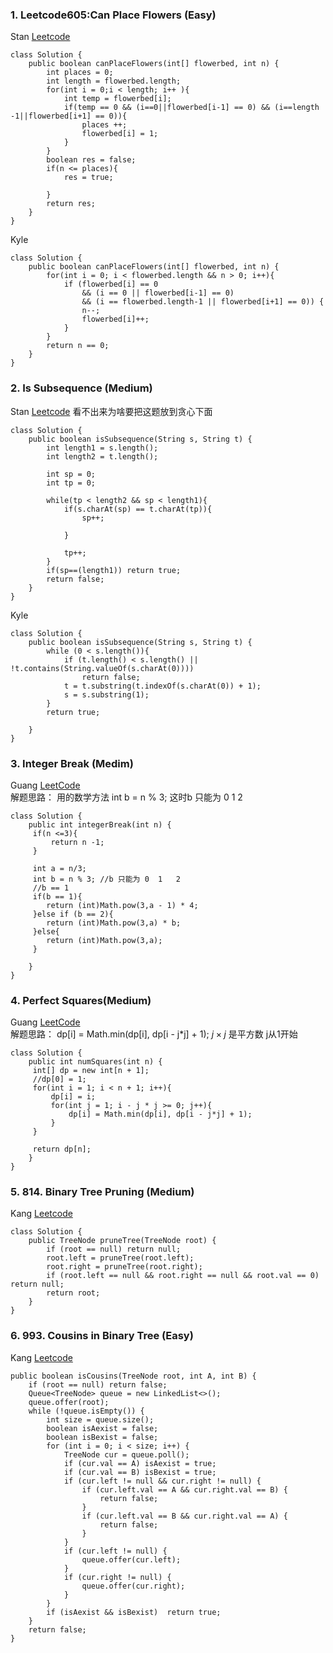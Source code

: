 ### 1. Leetcode605:Can Place Flowers (Easy)
Stan
[Leetcode](https://leetcode.com/problems/can-place-flowers/description/)

```
class Solution {
    public boolean canPlaceFlowers(int[] flowerbed, int n) {
        int places = 0;
        int length = flowerbed.length;
        for(int i = 0;i < length; i++ ){
            int temp = flowerbed[i];
            if(temp == 0 && (i==0||flowerbed[i-1] == 0) && (i==length -1||flowerbed[i+1] == 0)){
                places ++;
                flowerbed[i] = 1;
            }
        }
        boolean res = false;      
        if(n <= places){
            res = true;
            
        }
        return res;
    }
}
```

Kyle
```
class Solution {
    public boolean canPlaceFlowers(int[] flowerbed, int n) {
        for(int i = 0; i < flowerbed.length && n > 0; i++){
            if (flowerbed[i] == 0 
                && (i == 0 || flowerbed[i-1] == 0)
                && (i == flowerbed.length-1 || flowerbed[i+1] == 0)) {
                n--;
                flowerbed[i]++;
            }
        }
        return n == 0;
    }
}
```

### 2. Is Subsequence (Medium)
Stan
[Leetcode](https://leetcode.com/problems/is-subsequence/submissions/)
看不出来为啥要把这题放到贪心下面
```
class Solution {
    public boolean isSubsequence(String s, String t) {
        int length1 = s.length();
        int length2 = t.length();
        
        int sp = 0;
        int tp = 0;
        
        while(tp < length2 && sp < length1){
            if(s.charAt(sp) == t.charAt(tp)){
                sp++;
                
            }
            
            tp++;
        }
        if(sp==(length1)) return true;
        return false;
    }
}

```

Kyle

```
class Solution {
    public boolean isSubsequence(String s, String t) {
        while (0 < s.length()){
            if (t.length() < s.length() || !t.contains(String.valueOf(s.charAt(0))))
                return false;
            t = t.substring(t.indexOf(s.charAt(0)) + 1);
            s = s.substring(1);
        }
        return true;
        
    }
}
```
### 3. Integer Break (Medim)
Guang
[LeetCode](https://leetcode.com/problems/integer-break/description/) <br> 解题思路： 用的数学方法  int b = n % 3;  这时b 只能为 0  1   2 
```
class Solution {
    public int integerBreak(int n) {
     if(n <=3){
         return n -1; 
     }

     int a = n/3;
     int b = n % 3; //b 只能为 0  1   2 
     //b == 1
     if(b == 1){
        return (int)Math.pow(3,a - 1) * 4;
     }else if (b == 2){
        return (int)Math.pow(3,a) * b;
     }else{
        return (int)Math.pow(3,a);
     }

    }
}
```

### 4. Perfect Squares(Medium)
Guang
[LeetCode](https://leetcode.com/problems/perfect-squares/description/)  <br> 解题思路：  dp[i] = Math.min(dp[i], dp[i - j*j] + 1); $j \times j$ 是平方数 j从1开始
```
class Solution {
    public int numSquares(int n) {  
     int[] dp = new int[n + 1];
     //dp[0] = 1; 
     for(int i = 1; i < n + 1; i++){
         dp[i] = i;
         for(int j = 1; i - j * j >= 0; j++){
             dp[i] = Math.min(dp[i], dp[i - j*j] + 1);
         }
     }
     
     return dp[n];
    }
}
```
### 5. 814. Binary Tree Pruning (Medium)
Kang
[Leetcode](https://leetcode.com/problems/binary-tree-pruning/)

```
class Solution {
    public TreeNode pruneTree(TreeNode root) {
        if (root == null) return null;
        root.left = pruneTree(root.left);
        root.right = pruneTree(root.right);
        if (root.left == null && root.right == null && root.val == 0) return null;
        return root;
    }
}
```
### 6. 993. Cousins in Binary Tree (Easy)
Kang
[Leetcode](https://leetcode.com/problems/binary-tree-pruning/)
```
public boolean isCousins(TreeNode root, int A, int B) {
    if (root == null) return false;
	Queue<TreeNode> queue = new LinkedList<>();
	queue.offer(root);
	while (!queue.isEmpty()) {
		int size = queue.size();
		boolean isAexist = false;		
		boolean isBexist = false;		
		for (int i = 0; i < size; i++) {
			TreeNode cur = queue.poll();
            if (cur.val == A) isAexist = true;
            if (cur.val == B) isBexist = true;
			if (cur.left != null && cur.right != null) { 
				if (cur.left.val == A && cur.right.val == B) { 
					return false;
				}
				if (cur.left.val == B && cur.right.val == A) { 
					return false;
				}
			}
			if (cur.left != null) {
				queue.offer(cur.left);
			}
			if (cur.right != null) {
				queue.offer(cur.right);
			}
		}
		if (isAexist && isBexist)  return true;
	}
	return false;
}
```

